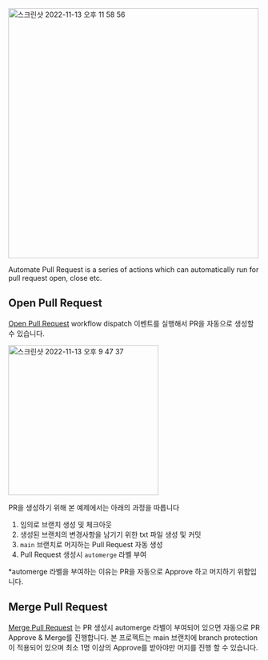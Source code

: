 <img width="500" alt="스크린샷 2022-11-13 오후 11 58 56" src="https://user-images.githubusercontent.com/19788090/201528433-cb638a12-f66d-474f-92ff-f66ddbab2dcb.png">

Automate Pull Request is a series of actions which can automatically run for pull request open, close etc.


## Open Pull Request
[Open Pull Request](https://github.com/escapeanaemia/APR/actions/workflows/AOPR.yml) workflow dispatch 이벤트를 실행해서 PR을 자동으로 생성할 수 있습니다.

<img width="300" alt="스크린샷 2022-11-13 오후 9 47 37" src="https://user-images.githubusercontent.com/19788090/201522451-28b6cab4-b2ab-42c6-a6e1-500873413312.png">


PR을 생성하기 위해 본 예제에서는 아래의 과정을 따릅니다
1. 임의로 브랜치 생성 및 체크아웃
2. 생성된 브랜치의 변경사항을 남기기 위한 txt 파일 생성 및 커밋
3. `main` 브랜치로 머지하는 Pull Request 자동 생성
4. Pull Request 생성시 `automerge` 라벨 부여

*automerge 라벨을 부여하는 이유는 PR을 자동으로 Approve 하고 머지하기 위함입니다.


## Merge Pull Request
[Merge Pull Request](https://github.com/escapeanaemia/APR/blob/main/.github/workflows/AMPR.yml) 는 PR 생성시 automerge 라벨이 부여되어 있으면 자동으로 PR Approve & Merge를 진행합니다.
본 프로젝트는 main 브랜치에 branch protection이 적용되어 있으며 최소 1명 이상의 Approve를 받아야만 머지를 진행 할 수 있습니다.
